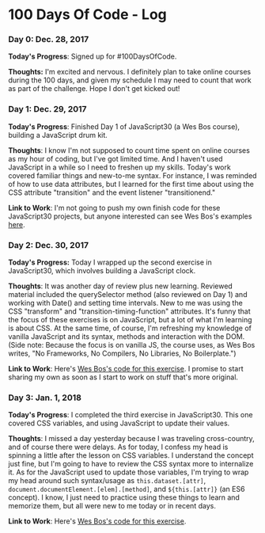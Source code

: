 # 100 Days Of Code - Log

### Day 0: Dec. 28, 2017

**Today's Progress**: Signed up for #100DaysOfCode.

**Thoughts:** I'm excited and nervous. I definitely plan to take online courses during the 100 days, and given my schedule I may need to count that work as part of the challenge. Hope I don't get kicked out!

### Day 1: Dec. 29, 2017

**Today's Progress**: Finished Day 1 of JavaScript30 (a Wes Bos course), building a JavaScript drum kit. 

**Thoughts**: I know I'm not supposed to count time spent on online courses as my hour of coding, but I've got limited time. And I haven't used JavaScript in a while so I need to freshen up my skills. Today's work covered familiar things and new-to-me syntax. For instance, I was reminded of how to use data attributes, but I learned for the first time about using the CSS attribute "transition" and the event listener "transitionend." 

**Link to Work**: I'm not going to push my own finish code for these JavaScript30 projects, but anyone interested can see Wes Bos's examples [here](https://github.com/wesbos/JavaScript30/tree/master/01%20-%20JavaScript%20Drum%20Kit).  

### Day 2: Dec. 30, 2017

**Today's Progress:** Today I wrapped up the second exercise in JavaScript30, which involves building a JavaScript clock.

**Thoughts**: It was another day of review plus new learning. Reviewed material included the querySelector method (also reviewed on Day 1) and working with Date() and setting time intervals. New to me was using the CSS "transform" and "transition-timing-function" attributes. It's funny that the focus of these exercises is on JavaScript, but a lot of what I'm learning is about CSS. At the same time, of course, I'm refreshing my knowledge of vanilla JavaScript and its syntax, methods and interaction with the DOM. (Side note: Because the focus is on vanilla JS, the course uses, as Wes Bos writes, "No Frameworks, No Compilers, No Libraries, No Boilerplate.")  

**Link to Work**: Here's [Wes Bos's code for this exercise](https://github.com/wesbos/JavaScript30/tree/master/02%20-%20JS%20and%20CSS%20Clock). I promise to start sharing my own as soon as I start to work on stuff that's more original.

### Day 3: Jan. 1, 2018

**Today's Progress**: I completed the third exercise in JavaScript30. This one covered CSS variables, and using JavaScript to update their values.

**Thoughts**: I missed a day yesterday because I was traveling cross-country, and of course there were delays. As for today, I confess my head is spinning a little after the lesson on CSS variables. I understand the concept just fine, but I'm going to have to review the CSS syntax more to internalize it. As for the JavaScript used to update those variables, I'm trying to wrap my head around such syntax/usage as `this.dataset.[attr]`, `document.documentElement.[elem].[method]`, and `${this.[attr]}` (an ES6 concept). I know, I just need to practice using these things to learn and memorize them, but all were new to me today or in recent days.

**Link to Work**: Here's [Wes Bos's code for this exercise](https://github.com/wesbos/JavaScript30/tree/master/03%20-%20CSS%20Variables).
